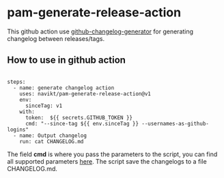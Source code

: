 # pam-generate-release-action
This github action use [github-changelog-generator](https://github.com/github-changelog-generator/github-changelog-generator)
for generating changelog between releases/tags.

## How to use in github action

```

steps:
  - name: generate changelog action
    uses: navikt/pam-generate-release-action@v1
    env:
      sinceTag: v1
    with:
      token:  ${{ secrets.GITHUB_TOKEN }}
      cmd: "--since-tag ${{ env.sinceTag }} --usernames-as-github-logins"
  - name: Output changelog
    run: cat CHANGELOG.md

```

The field **cmd** is where you pass the parameters to the script, you can find all supported parameters [here](https://github.com/github-changelog-generator/github-changelog-generator/wiki/Advanced-change-log-generation-examples). The script save the changelogs to a file CHANGELOG.md.
